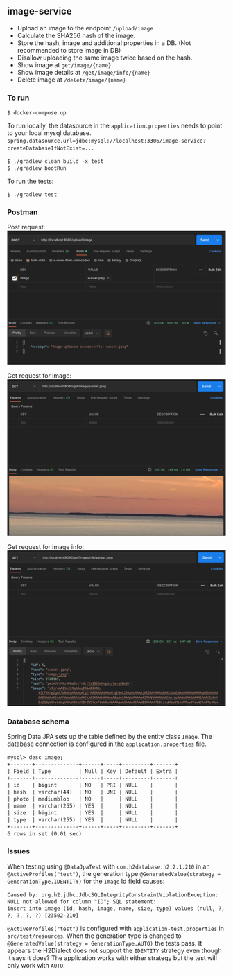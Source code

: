 ## image-service
* Upload an image to the endpoint `/upload/image`
* Calculate the SHA256 hash of the image.
* Store the hash, image and additional properties in a DB. (Not recommended to store image in DB)
* Disallow uploading the same image twice based on the hash.
* Show image at `get/image/{name}`
* Show image details at `/get/image/info/{name}`
* Delete image at `/delete/image/{name}`

### To run
```
$ docker-compose up
```

To run locally, the datasource in the `application.properties` needs to point to your local mysql database.
`spring.datasource.url=jdbc:mysql://localhost:3306/image-service?createDatabaseIfNotExist=...`

```
$ ./gradlew clean build -x test
$ ./gradlew bootRun
```

To run the tests:
```
$ ./gradlew test
```

### Postman
Post request:
![post](/assets/image-service-post.png)

Get request for image:
![get-image](/assets/image-service-get.png)

Get request for image info:
![get-image-info](/assets/image-service-get-info.png)

### Database schema
Spring Data JPA sets up the table defined by the entity class `Image`. The database connection is configured
in the `application.properties` file.
```mysql
mysql> desc image;
+-------+--------------+------+-----+---------+-------+
| Field | Type         | Null | Key | Default | Extra |
+-------+--------------+------+-----+---------+-------+
| id    | bigint       | NO   | PRI | NULL    |       |
| hash  | varchar(44)  | NO   | UNI | NULL    |       |
| photo | mediumblob   | NO   |     | NULL    |       |
| name  | varchar(255) | YES  |     | NULL    |       |
| size  | bigint       | YES  |     | NULL    |       |
| type  | varchar(255) | YES  |     | NULL    |       |
+-------+--------------+------+-----+---------+-------+
6 rows in set (0.01 sec)
```

### Issues
When testing using `@DataJpaTest` with `com.h2database:h2:2.1.210` in an `@ActiveProfiles("test")`, 
the generation type `@GeneratedValue(strategy = GenerationType.IDENTITY)` for the `Image` Id field causes:
```
Caused by: org.h2.jdbc.JdbcSQLIntegrityConstraintViolationException: 
NULL not allowed for column "ID"; SQL statement:
insert into image (id, hash, image, name, size, type) values (null, ?, ?, ?, ?, ?) [23502-210]
```
`@ActiveProfiles("test")` is configured with `application-test.properties` in `src/test/resources`.
When the generation type is changed to `@GeneratedValue(strategy = GenerationType.AUTO)` the tests pass.
It appears the H2Dialect does not support the `IDENTITY` strategy even though it says it does?
The application works with either strategy but the test will only work with `AUTO`.